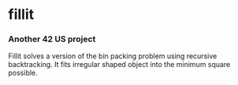 # fillit

### Another 42 US project

Fillit solves a version of the bin packing problem using recursive backtracking. It fits irregular shaped object into the minimum square possible.
